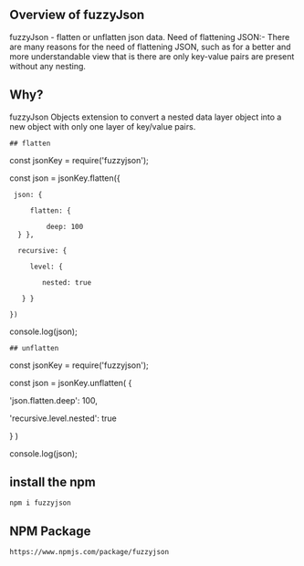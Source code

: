 ## Overview of fuzzyJson

fuzzyJson - flatten or unflatten json data. Need of flattening JSON:- There are many reasons for the need of flattening JSON, such as for a better and more understandable view that is there are only key-value pairs are present without any nesting.

## Why?

fuzzyJson Objects extension to convert a nested data layer object into a new object with only one layer of key/value pairs.

```
## flatten

```
const jsonKey = require('fuzzyjson');

const json = jsonKey.flatten({ 

     json: {
     
         flatten: {

             deep: 100
      } },
      
      recursive: {

         level: {

            nested: true

       } }

    })

console.log(json);

```
## unflatten

```

const jsonKey = require('fuzzyjson');

const json = jsonKey.unflatten( {

'json.flatten.deep': 100,

'recursive.level.nested': true

} )

console.log(json);

## install the npm

```
npm i fuzzyjson
```

## NPM Package

```
https://www.npmjs.com/package/fuzzyjson

```
